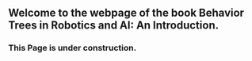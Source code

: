 ## Welcome to the webpage of the book Behavior Trees in Robotics and AI: An Introduction.

### This Page is under construction.
